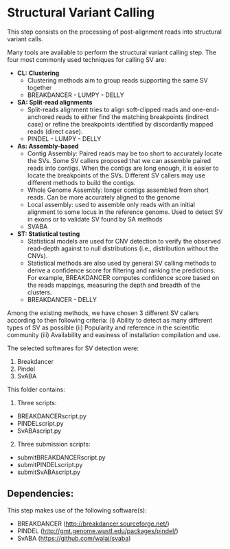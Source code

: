 # Structural Variant Calling



This step consists on the processing of post-alignment reads into structural variant calls. 

Many tools are available to perform the structural variant calling step. 
The four most commonly used techniques for calling SV are:
*	**CL: Clustering**
    * Clustering methods aim to group reads supporting the same SV together
    * BREAKDANCER - LUMPY - DELLY
*	**SA: Split-read alignments**
    * Split-reads alignment tries to align soft-clipped reads and one-end-anchored reads to either find the matching breakpoints (indirect case) or refine the breakpoints identified by discordantly mapped reads (direct case).
    * PINDEL - LUMPY - DELLY
*	**As: Assembly-based**
    * Contig Assembly: Paired reads may be too short to accurately locate the SVs. Some SV callers proposed that we can assemble paired reads into contigs. When the contigs are long enough, it is easier to locate the breakpoints of the SVs. Different SV callers may use different methods to build the contigs.
    * Whole Genome Assembly:  longer contigs assembled from short reads. Can be more accurately aligned to the genome
    * Local  assembly: used to assemble only reads with an initial alignment to some locus in the reference genome. Used to detect SV in exons or to validate SV found by SA methods
    * SVABA
*	**ST: Statistical testing**
    * Statistical models are used for CNV detection to verify the observed read-depth against to null distributions (i.e., distribution without the CNVs). 
    * Statistical methods are also used by general SV calling methods to derive a confidence score for filtering and ranking the predictions. For example, BREAKDANCER computes confidence score based on the reads mappings, measuring the depth and breadth of the clusters.
    * BREAKDANCER - DELLY

Among the existing methods, we have chosen 3 different SV callers according to then following criteria:
(i)	Ability to detect as many different types of SV as possible
(ii)	Popularity and reference in the scientific community
(iii)	Availability and easiness of installation compilation and use. 

The selected softwares for SV detection were:
  1.  Breakdancer
  2.  Pindel
  3.  SvABA
  

This folder contains:
  1. Three  scripts:  	
  * BREAKDANCERscript.py
  * PINDELscript.py
  * SvABAscript.py
  2. Three submission scripts:  	
  * submitBREAKDANCERscript.py
  * submitPINDELscript.py
  * submitSvABAscript.py

## Dependencies:
This step makes use of the following software(s):
   * BREAKDANCER (http://breakdancer.sourceforge.net/)
   * PINDEL (http://gmt.genome.wustl.edu/packages/pindel/)
   * SvABA (https://github.com/walaj/svaba)
